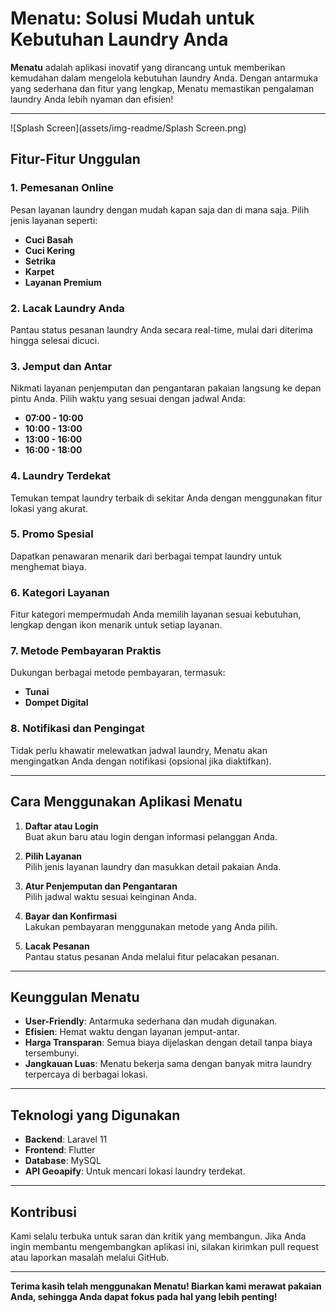 
# **Menatu: Solusi Mudah untuk Kebutuhan Laundry Anda**  

**Menatu** adalah aplikasi inovatif yang dirancang untuk memberikan kemudahan dalam mengelola kebutuhan laundry Anda. Dengan antarmuka yang sederhana dan fitur yang lengkap, Menatu memastikan pengalaman laundry Anda lebih nyaman dan efisien!  

---
![Splash Screen](assets/img-readme/Splash Screen.png)

## **Fitur-Fitur Unggulan**  

### 1. **Pemesanan Online**  
Pesan layanan laundry dengan mudah kapan saja dan di mana saja. Pilih jenis layanan seperti:  
- **Cuci Basah**  
- **Cuci Kering**  
- **Setrika**  
- **Karpet**  
- **Layanan Premium**  

### 2. **Lacak Laundry Anda**  
Pantau status pesanan laundry Anda secara real-time, mulai dari diterima hingga selesai dicuci.

### 3. **Jemput dan Antar**  
Nikmati layanan penjemputan dan pengantaran pakaian langsung ke depan pintu Anda. Pilih waktu yang sesuai dengan jadwal Anda:  
- **07:00 - 10:00**  
- **10:00 - 13:00**  
- **13:00 - 16:00**  
- **16:00 - 18:00**  

### 4. **Laundry Terdekat**  
Temukan tempat laundry terbaik di sekitar Anda dengan menggunakan fitur lokasi yang akurat.

### 5. **Promo Spesial**  
Dapatkan penawaran menarik dari berbagai tempat laundry untuk menghemat biaya.

### 6. **Kategori Layanan**  
Fitur kategori mempermudah Anda memilih layanan sesuai kebutuhan, lengkap dengan ikon menarik untuk setiap layanan.

### 7. **Metode Pembayaran Praktis**  
Dukungan berbagai metode pembayaran, termasuk:  
- **Tunai**  
- **Dompet Digital**  

### 8. **Notifikasi dan Pengingat**  
Tidak perlu khawatir melewatkan jadwal laundry, Menatu akan mengingatkan Anda dengan notifikasi (opsional jika diaktifkan).  

---

## **Cara Menggunakan Aplikasi Menatu**  

1. **Daftar atau Login**  
   Buat akun baru atau login dengan informasi pelanggan Anda.  
   
2. **Pilih Layanan**  
   Pilih jenis layanan laundry dan masukkan detail pakaian Anda.  

3. **Atur Penjemputan dan Pengantaran**  
   Pilih jadwal waktu sesuai keinginan Anda.  

4. **Bayar dan Konfirmasi**  
   Lakukan pembayaran menggunakan metode yang Anda pilih.  

5. **Lacak Pesanan**  
   Pantau status pesanan Anda melalui fitur pelacakan pesanan.  

---

## **Keunggulan Menatu**  

- **User-Friendly**: Antarmuka sederhana dan mudah digunakan.  
- **Efisien**: Hemat waktu dengan layanan jemput-antar.  
- **Harga Transparan**: Semua biaya dijelaskan dengan detail tanpa biaya tersembunyi.  
- **Jangkauan Luas**: Menatu bekerja sama dengan banyak mitra laundry terpercaya di berbagai lokasi.  

---

## **Teknologi yang Digunakan**  

- **Backend**: Laravel 11  
- **Frontend**: Flutter  
- **Database**: MySQL  
- **API Geoapify**: Untuk mencari lokasi laundry terdekat.  

---

## **Kontribusi**  
Kami selalu terbuka untuk saran dan kritik yang membangun. Jika Anda ingin membantu mengembangkan aplikasi ini, silakan kirimkan pull request atau laporkan masalah melalui GitHub.

---

**Terima kasih telah menggunakan Menatu! Biarkan kami merawat pakaian Anda, sehingga Anda dapat fokus pada hal yang lebih penting!**
